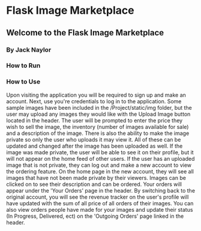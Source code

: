 # Flask Image Marketplace
## Welcome to the Flask Image Marketplace
### By Jack Naylor

### How to Run


### How to Use

Upon visiting the application you will be required to sign up and make an account. Next, use you're credentials to log in to the application. Some sample images have been included in the /Project/static/img folder, but the user may upload any images they would like with the Upload Image button located in the header. The user will be prompted to enter the price they wish to sell the image, the inventory (number of images available for sale) and a description of the image. There is also the ability to make the image private so only the user who uploads it may view it. All of these can be updated and changed after the image has been uploaded as well. If the image was made private, the user will be able to see it on their profile, but it will not appear on the home feed of other users. If the user has an uploaded image that is not private, they can log out and make a new account to view the ordering feature. On the home page in the new account, they will see all images that have not been made private by their viewers. Images can be clicked on to see their description and can be ordered. Your orders will appear under the 'Your Orders' page in the header. By switching back to the original account, you will see the revenue tracker on the user's profile will have updated with the sum of all price of all orders of their images. You can also view orders people have made for your images and update their status (In Progress, Delivered, ect) on the 'Outgoing Orders' page linked in the header. 
